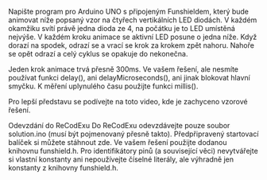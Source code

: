 Napište program pro Arduino UNO s připojeným Funshieldem, který bude animovat níže popsaný vzor na čtyřech vertikálních LED diodách. V každém okamžiku svítí právě jedna dioda ze 4, na počátku je to LED umístěná nejvýše. V každém kroku animace se aktivní LED posune o jedna níže. Když dorazí na spodek, odrazí se a vrací se krok za krokem zpět nahoru. Nahoře se opět odrazí a celý cyklus se opakuje do nekonečna.

Jeden krok animace trvá přesně 300ms. Ve vašem řešení, ale nesmíte používat funkci delay(), ani delayMicroseconds(), ani jinak blokovat hlavní smyčku. K měření uplynulého času použijte funkci millis().

Pro lepší představu se podívejte na toto video, kde je zachyceno vzorové řešení.

Odevzdání do ReCodExu
Do ReCodExu odevzdávejte pouze soubor solution.ino (musí být pojmenovaný přesně takto). Předpřipravený startovací balíček si můžete stáhnout zde. Ve vašem řešení použijte dodanou knihovnu funshield.h. Pro identifikátory pinů (a související věci) nevytvářejte si vlastní konstanty ani nepoužívejte číselné literály, ale výhradně jen konstanty z knihovny funshield.h.
